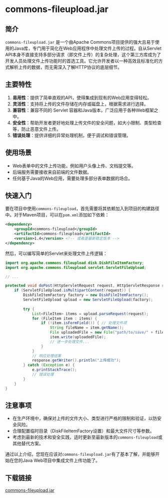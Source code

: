# commons-fileupload.jar

## 简介

`commons-fileupload.jar` 是一个由Apache Commons项目提供的强大且易于使用的Java库，专门用于简化在Web应用程序中处理文件上传的过程。自从Servlet API本身不直接支持多部分请求（即文件上传）的复杂处理，这个第三方库成为了开发人员处理文件上传功能时的首选工具。它允许开发者以一种高效且标准化的方式解析上传的数据，而无需深入了解HTTP协议的底层细节。

## 主要特性

1. **易用性**：提供了简单直观的API，使得集成到现有的Web应用变得轻松。
2. **灵活性**：支持将上传的文件存储在内存或磁盘上，根据需求进行选择。
3. **兼容性**：兼容不同的 Servlet 容器和Java版本，广泛应用于各种Web框架之中。
4. **安全性**：帮助开发者更好地处理上传文件的安全问题，如大小限制、类型检查等，防止恶意文件上传。
5. **错误处理**：提供详细的异常处理机制，便于调试和错误管理。

## 使用场景

- Web表单中的文件上传功能，例如用户头像上传、文档提交等。
- 后端服务需要接收来自前端的文件数据。
- 任何基于Java的Web应用，需要处理多部分表单数据的场合。

## 快速入门

要在项目中使用`commons-fileupload`，首先需要将其依赖加入到项目的构建路径中。对于Maven项目，可以在`pom.xml`添加如下依赖：

```xml
<dependency>
    <groupId>commons-fileupload</groupId>
    <artifactId>commons-fileupload</artifactId>
    <version>1.4</version> <!-- 或者是最新稳定版本 -->
</dependency>
```

然后，可以编写简单的Servlet来处理文件上传逻辑：

```java
import org.apache.commons.fileupload.disk.DiskFileItemFactory;
import org.apache.commons.fileupload.servlet.ServletFileUpload;

// ...

protected void doPost(HttpServletRequest request, HttpServletResponse response) {
    if (ServletFileUpload.isMultipartContent(request)) {
        DiskFileItemFactory factory = new DiskFileItemFactory();
        ServletFileUpload upload = new ServletFileUpload(factory);
        
        try {
            List<FileItem> items = upload.parseRequest(request);
            for (FileItem item : items) {
                if (!item.isFormField()) { // 处理文件项
                    String fileName = item.getName();
                    File uploadedFile = new File("path/to/save/" + fileName);
                    item.write(uploadedFile);
                    // 进一步处理文件...
                }
            }
            // 响应处理结果
            response.getWriter().println("上传成功");
        } catch (Exception e) {
            e.printStackTrace();
            // 错误处理
        }
    }
}
```

## 注意事项

- 在生产环境中，确保对上传的文件大小、类型进行严格的限制和验证，以防安全风险。
- 合理配置临时目录（DiskFileItemFactory设置）和最大文件尺寸等参数。
- 考虑到最新的技术和安全实践，适时更新至最新版本的`commons-fileupload`或其他替代方案。

通过以上介绍，您现在应该对`commons-fileupload.jar`有了基本了解，并能够开始在您的Java Web项目中集成文件上传功能了。

## 下载链接

[commons-fileupload.jar](https://pan.quark.cn/s/70c28e22ea23)